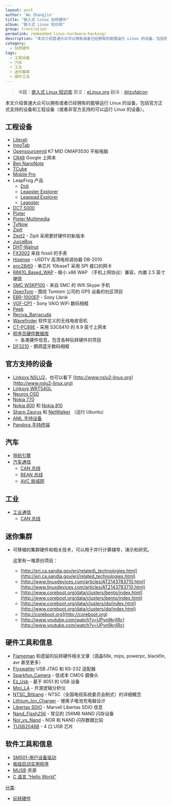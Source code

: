```yaml
---
layout: post
author: 'Wu Zhangjin'
title: "嵌入式 Linux 玩转硬件"
album: "嵌入式 Linux 知识库"
group: translation
permalink: /embedded-linux-hardware-hacking/
description: "本文介绍普通大众可以拥有或者已经拥有的能够运行 Linux 的设备，包括官方正式支持的设备和工程设备（或者非官方支持的可以运行 Linux 的设备）。"
category:
  - 玩转硬件
tags:
  - 工程设备
  - 汽车
  - 工业
  - 迷你集群
  - 硬件工具
---
```


> 书籍：[嵌入式 Linux 知识库](http://tinylab.gitbooks.io/elinux)
> 原文：[eLinux.org](http://eLinux.org/Hardware_Hacking "http://eLinux.org/Hardware_Hacking")
> 翻译：[@lzufalcon](https://github.com/lzufalcon)

本文介绍普通大众可以拥有或者已经拥有的能够运行 Linux 的设备，包括官方正式支持的设备和工程设备（或者非官方支持的可以运行 Linux 的设备）。

## 工程设备

-   [Literati](http://tinylab.gitbooks.io/elinux/content/zh/dev_portals/Hardware_Hacking/Literati/Literati.html "Literati")
-   [InnoTab](http://tinylab.gitbooks.io/elinux/content/zh/dev_portals/Hardware_Hacking/InnoTab/InnoTab.html "InnoTab")
-   [Opensourcemid](http://tinylab.gitbooks.io/elinux/content/zh/dev_portals/Hardware_Hacking/Opensourcemid/Opensourcemid.html "Opensourcemid") K7 MID OMAP3530 平板电脑
-   [CR48](http://tinylab.gitbooks.io/elinux/content/zh/dev_portals/Hardware_Hacking/CR48/CR48.html "CR48") Google 上网本
-   [Ben NanoNote](http://en.qi-hardware.com/wiki/Ben_NanoNote)
-   [TCube](http://tinylab.gitbooks.io/elinux/content/zh/dev_portals/Hardware_Hacking/TCube_Info/TCube_Info.html "TCube Info")
-   [Mobile Pro](http://tinylab.gitbooks.io/elinux/content/zh/dev_portals/Hardware_Hacking/Mobile_Pro/Mobile_Pro.html "Mobile Pro")
-   LeapFrog 产品
    -   [Didj](http://tinylab.gitbooks.io/elinux/content/zh/dev_portals/Hardware_Hacking/Didj/Didj.html "Didj")
    -   [Leapster Explorer](http://tinylab.gitbooks.io/elinux/content/zh/dev_portals/Hardware_Hacking/Leapster_Explorer/Leapster_Explorer.html "Leapster Explorer")
    -   [Leappad Explorer](http://tinylab.gitbooks.io/elinux/content/zh/dev_portals/Hardware_Hacking/Leappad_Explorer/Leappad_Explorer.html "Leappad Explorer")
    -   [Leapster](http://tinylab.gitbooks.io/elinux/content/zh/dev_portals/Hardware_Hacking/Leapster/Leapster.html "Leapster")
-   [DCT 5000](http://tinylab.gitbooks.io/elinux/content/zh/dev_portals/Hardware_Hacking/DCT_5000/DCT_5000.html "DCT 5000")
-   [Pixter](http://tinylab.gitbooks.io/elinux/content/zh/dev_portals/Hardware_Hacking/Pixter/Pixter.html "Pixter")
-   [Pixter Multimedia](http://tinylab.gitbooks.io/elinux/content/zh/dev_portals/Hardware_Hacking/Pixter/Pixter.html_Multimedia "Pixter Multimedia")
-   [TvNow](http://tinylab.gitbooks.io/elinux/content/zh/dev_portals/Hardware_Hacking/TvNow/TvNow.html "TvNow")
-   [ZipIt](http://tinylab.gitbooks.io/elinux/content/zh/dev_portals/Hardware_Hacking/ZipIt/ZipIt.html "ZipIt")
-   [Zipit2](http://zipit2system.sf.net) - Zipit 采用更好硬件的新版本
-   [JuiceBox](http://tinylab.gitbooks.io/elinux/content/zh/dev_portals/Hardware_Hacking/JuiceBox/JuiceBox.html "JuiceBox")
-   [DHT-Walnut](http://tinylab.gitbooks.io/elinux/content/zh/dev_portals/Hardware_Hacking/DHT-Walnut/DHT-Walnut.html "DHT-Walnut")
-   [FX3002](http://tinylab.gitbooks.io/elinux/content/zh/dev_portals/Hardware_Hacking/FX3002/FX3002.html "FX3002") 来自 fossil 的手表
-   [Hisense](http://tinylab.gitbooks.io/elinux/content/zh/dev_portals/Hardware_Hacking/Hisense/Hisense.html "Hisense") - USDTV 高清电视调协器 DB-2010
-   [enc28j60](http://tinylab.gitbooks.io/elinux/content/zh/dev_portals/Hardware_Hacking/Enc28j60/Enc28j60.html "Enc28j60") - 单芯片 10baseT 采用 SPI 接口的网卡
-   [R8610\_Based\_WAP](http://tinylab.gitbooks.io/elinux/content/zh/dev_portals/Hardware_Hacking/R8610_Based_WAP/R8610_Based_WAP.html "R8610 Based WAP") - 极小 x86 WAP （手机上网协议）兼容，内置 2.5 英寸硬盘
-   [SMC WSKP100](http://tinylab.gitbooks.io/elinux/content/zh/dev_portals/Hardware_Hacking/SMC_WSKP100/SMC_WSKP100.html "SMC WSKP100") - 来自 SMC 的 Wifi Skype 手机
-   [OpenTom](http://www.opentom.org) - 围绕 Tomtom 公司的 GPS 设备的社区项目
-   [EBR-1000EP](http://tinylab.gitbooks.io/elinux/content/zh/dev_portals/Hardware_Hacking/EBR-1000EP/EBR-1000EP.html "EBR-1000EP") - Sony Librié
-   [VGF-CP1](http://tinylab.gitbooks.io/elinux/content/zh/dev_portals/Hardware_Hacking/VGF-CP1/VGF-CP1.html "VGF-CP1") - Sony VAIO WiFi 数码相框
-   [Peek](http://tinylab.gitbooks.io/elinux/content/zh/dev_portals/Hardware_Hacking/Peek/Peek.html "Peek")
-   [Reciva\_Barracuda](http://tinylab.gitbooks.io/elinux/content/zh/dev_portals/Hardware_Hacking/Reciva_Barracuda/Reciva_Barracuda.html "Reciva Barracuda")
-   [Wavefinder](http://tinylab.gitbooks.io/elinux/content/zh/dev_portals/Hardware_Hacking/Wavefinder/Wavefinder.html "Wavefinder") 软件定义的无线电收音机
-   [CT-PC89E](http://tinylab.gitbooks.io/elinux/content/zh/dev_portals/Hardware_Hacking/CT-PC89E/CT-PC89E.html "CT-PC89E") - 采用 S3C6410 的 8.9 英寸上网本
-   [程序员硬件数据库](http://tinylab.gitbooks.io/elinux/content/zh/dev_portals/Hardware_Hacking/Programmers_Hardware_Database/Programmers_Hardware_Database.html "Programmers Hardware Database")
    - 各类硬件信息，包含各种玩转硬件的项目
-   [DF3210](http://sites.google.com/site/repurposelinux/df3120) - 鹦鹉蓝牙数码相框


## 官方支持的设备

-   [Linksys NSLU2](http://en.wikipedia.org/wiki/NSLU2)，也可以看下 [http://www.nslu2-linux.org](http://www.nslu2-linux.org)
-   [Linksys WRT54GL](http://en.wikipedia.org/wiki/Linksys_WRT54G_series#WRT54GL)
-   [Neuros OSD](http://wiki.neurostechnology.com/index.php/Neuros_OSD)
-   [Nokia 770](http://en.wikipedia.org/wiki/N770)
-   [Nokia 800](http://en.wikipedia.org/wiki/N800) 和 [Nokia 810](http://en.wikipedia.org/wiki/N810)
-   [Sharp Zaurus](http://en.wikipedia.org/wiki/Sharp_Zaurus) 和 [NetWalker](http://en.wikipedia.org/wiki/Netwalker#Sharp_Netwalker) （运行 Ubuntu）
-   [AML 手持设备](http://tinylab.gitbooks.io/elinux/content/zh/dev_portals/Hardware_Hacking/AML_Products/AML_Products.html "AML Products")
-   [Pandora 手持终端](http://www.openpandora.org/)


## 汽车

-   [导航引擎](http://tinylab.gitbooks.io/elinux/content/zh/dev_portals/Hardware_Hacking/NaviEngine/NaviEngine.html "NaviEngine")
-   [汽车通信](http://tinylab.gitbooks.io/elinux/content/zh/dev_portals/Hardware_Hacking/Automotive_Communications/Automotive_Communications.html "Automotive Communications")
    -   [CAN 总线](http://tinylab.gitbooks.io/elinux/content/zh/dev_portals/Hardware_Hacking/CAN_Bus/CAN_Bus.html "CAN Bus")
    -   [BEAN 总线](http://tinylab.gitbooks.io/elinux/content/zh/dev_portals/Hardware_Hacking/BEAN_Bus/BEAN_Bus.html "BEAN Bus")
    -   [AVC 局域网](http://tinylab.gitbooks.io/elinux/content/zh/dev_portals/Hardware_Hacking/AVC-LAN/AVC-LAN.html "AVC-LAN")


## 工业

-   [工业通信](http://tinylab.gitbooks.io/elinux/content/zh/dev_portals/Hardware_Hacking/Industrial_Communications/Industrial_Communications.html "Industrial Communications")
    -   [CAN 总线](http://tinylab.gitbooks.io/elinux/content/zh/dev_portals/Hardware_Hacking/CAN_Bus/CAN_Bus.html "CAN Bus")


## 迷你集群

-   可移植的集群硬件和相关技术，可以用于并行计算辅导，演示和研究。

    这里有一堆原创项目：

    -   [http://eri.ca.sandia.gov/eri/related\_technologies.html](http://eri.ca.sandia.gov/eri/related_technologies.html)
    -   [http://www.linuxdevices.com/articles/AT2143783710.html](http://www.linuxdevices.com/articles/AT2143783710.html)
    -   [http://www.coreboot.org/data/clusters/bento/index.html](http://www.coreboot.org/data/clusters/bento/index.html)
    -   [http://www.coreboot.org/data/clusters/dq/index.html](http://www.coreboot.org/data/clusters/dq/index.html)
    -   [http://coreboot.org](http://coreboot.org)
    -   [http://www.youtube.com/watch?v=UPyn9krjIRc](http://www.youtube.com/watch?v=UPyn9krjIRc)


## 硬件工具和信息

-   [Flameman](http://tinylab.gitbooks.io/elinux/content/zh/dev_portals/Hardware_Hacking/Flameman/Flameman.html "Flameman") 和遗留的玩转硬件相关文章（涵盖68k, mips, powerpc, blackfin, avr 甚至更多）
-   [Flyswatter](http://tinylab.gitbooks.io/elinux/content/zh/dev_portals/Hardware_Hacking/Flyswatter/Flyswatter.html "Flyswatter") USB JTAG 和 RS-232 适配器
-   [Sparkfun\_Camera](http://tinylab.gitbooks.io/elinux/content/zh/dev_portals/Hardware_Hacking/Sparkfun_Camera/Sparkfun_Camera.html "Sparkfun Camera") - 低成本 CMOS 摄像头
-   [Ez\_Usb](http://tinylab.gitbooks.io/elinux/content/zh/dev_portals/Hardware_Hacking/Ez_Usb/Ez_Usb.html "Ez Usb") - 基于 8051 的 USB 设备
-   [Mini\_LA](http://tinylab.gitbooks.io/elinux/content/zh/dev_portals/Hardware_Hacking/Mini_LA/Mini_LA.html "Mini LA") - 开源逻辑分析仪
-   [NTSC\_Bitbang](http://tinylab.gitbooks.io/elinux/content/zh/dev_portals/Hardware_Hacking/NTSC_Bitbang/NTSC_Bitbang.html "NTSC Bitbang") - NTSC（全国电视系统委员会制式）的详细概念
-   [Lithium\_Ion\_Charger](http://tinylab.gitbooks.io/elinux/content/zh/dev_portals/Hardware_Hacking/Lithium_Ion_Charger/Lithium_Ion_Charger.html "Lithium Ion Charger") - 锂离子电池充电器设计
-   [Libertas SDIO](http://tinylab.gitbooks.io/elinux/content/zh/dev_portals/Hardware_Hacking/Libertas_SDIO/Libertas_SDIO.html "Libertas SDIO") - Marvell Libertas SDIO 信息
-   [Nand\_Flash256](http://tinylab.gitbooks.io/elinux/content/zh/dev_portals/Hardware_Hacking/Nand_Flash256/Nand_Flash256.html "Nand Flash256") - 常见的 256MB NAND 闪存设备
-   [Nor\_vs\_Nand](http://tinylab.gitbooks.io/elinux/content/zh/dev_portals/Hardware_Hacking/Nor_vs_Nand/Nor_vs_Nand.html "Nor vs Nand") - NOR 和 NAND 闪存数据比较
-   [TUSB2046B](http://tinylab.gitbooks.io/elinux/content/zh/dev_portals/Hardware_Hacking/TUSB2046B/TUSB2046B.html "TUSB2046B") - 4 口 USB 芯片


## 软件工具和信息

-   [SM501-用户设备驱动](http://tinylab.gitbooks.io/elinux/content/zh/dev_portals/Hardware_Hacking/SM501-User_Level_Device_Driver/SM501-User_Level_Device_Driver.html "SM501-User Level Device Driver")
-   [板级启动实用程序](http://tinylab.gitbooks.io/elinux/content/zh/dev_portals/Hardware_Hacking/Board_Bringup_Utilities/Board_Bringup_Utilities.html "Board Bringup Utilities")
-   [MUSB](http://tinylab.gitbooks.io/elinux/content/zh/dev_portals/Hardware_Hacking/MUSB/MUSB.html "MUSB") 资源
-   [C 语言 “Hello World”](http://tinylab.gitbooks.io/elinux/content/zh/dev_portals/Hardware_Hacking/Hello_World_in_C/Hello_World_in_C.html "Hello World in C")


[分类](http://eLinux.org/Special:Categories "Special:Categories"):

-   [玩转硬件](http://eLinux.org/Category:Hardware_Hacking "Category:Hardware Hacking")
